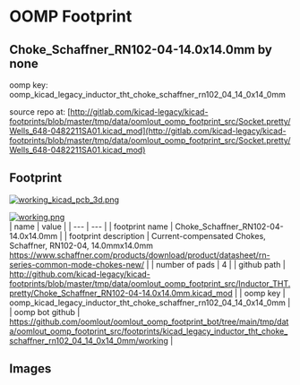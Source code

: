 # OOMP Footprint  
## Choke_Schaffner_RN102-04-14.0x14.0mm  by none  
  
oomp key: oomp_kicad_legacy_inductor_tht_choke_schaffner_rn102_04_14_0x14_0mm  
  
source repo at: [http://gitlab.com/kicad-legacy/kicad-footprints/blob/master/tmp/data/oomlout_oomp_footprint_src/Socket.pretty/Wells_648-0482211SA01.kicad_mod](http://gitlab.com/kicad-legacy/kicad-footprints/blob/master/tmp/data/oomlout_oomp_footprint_src/Socket.pretty/Wells_648-0482211SA01.kicad_mod)  
## Footprint  
  
[![working_kicad_pcb_3d.png](working_kicad_pcb_3d_600.png)](working_kicad_pcb_3d.png)  
  
[![working.png](working_600.png)](working.png)  
| name | value | 
| --- | --- | 
| footprint name | Choke_Schaffner_RN102-04-14.0x14.0mm | 
| footprint description | Current-compensated Chokes, Schaffner, RN102-04, 14.0mmx14.0mm https://www.schaffner.com/products/download/product/datasheet/rn-series-common-mode-chokes-new/ | 
| number of pads | 4 | 
| github path | http://github.com/kicad-legacy/kicad-footprints/blob/master/tmp/data/oomlout_oomp_footprint_src/Inductor_THT.pretty/Choke_Schaffner_RN102-04-14.0x14.0mm.kicad_mod | 
| oomp key | oomp_kicad_legacy_inductor_tht_choke_schaffner_rn102_04_14_0x14_0mm | 
| oomp bot github | https://github.com/oomlout/oomlout_oomp_footprint_bot/tree/main/tmp/data/oomlout_oomp_footprint_src/footprints/kicad_legacy_inductor_tht_choke_schaffner_rn102_04_14_0x14_0mm/working | 
## Images  
